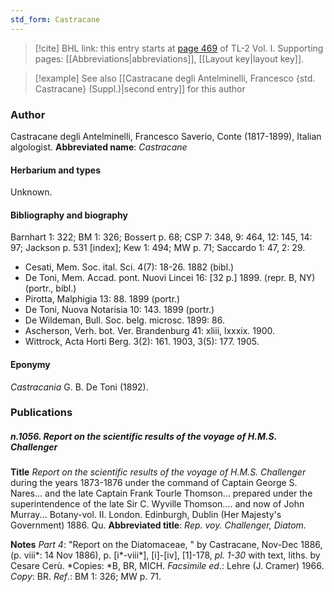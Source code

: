 ```yaml
---
std_form: Castracane
---
```


> [!cite] BHL link: this entry starts at [page 469](https://www.biodiversitylibrary.org/page/33120600) of TL-2 Vol. I.
> Supporting pages: [[Abbreviations|abbreviations]], [[Layout key|layout key]].

> [!example] See also [[Castracane degli Antelminelli, Francesco {std. Castracane} (Suppl.)|second entry]] for this author

### Author

Castracane degli Antelminelli, Francesco Saverio, Conte (1817-1899), Italian algologist. 
**Abbreviated name**: *Castracane*

#### Herbarium and types

Unknown.

#### Bibliography and biography

Barnhart 1: 322; BM 1: 326; Bossert p. 68; CSP 7: 348, 9: 464, 12: 145, 14: 97; Jackson p. 531 \[index\]; Kew 1: 494; MW p. 71; Saccardo 1: 47, 2: 29.
- Cesati, Mem. Soc. ital. Sci. 4(7): 18-26. 1882 (bibl.)
- De Toni, Mem. Accad. pont. Nuovi Lincei 16: \[32 p.\] 1899. (repr. B, NY) (portr., bibl.)
- Pirotta, Malphigia 13: 88. 1899 (portr.)
- De Toni, Nuova Notarisia 10: 143. 1899 (portr.)
- De Wildeman, Bull. Soc. belg. microsc. 1899: 86.
- Ascherson, Verh. bot. Ver. Brandenburg 41: xliii, lxxxix. 1900.
- Wittrock, Acta Horti Berg. 3(2): 161. 1903, 3(5): 177. 1905.

#### Eponymy

*Castracania* G. B. De Toni (1892).

### Publications

##### n.1056. Report on the scientific results of the voyage of H.M.S. Challenger

**Title**
*Report on the scientific results of the voyage of H.M.S. Challenger* during the years 1873-1876 under the command of Captain George S. Nares... and the late Captain Frank Tourle Thomson... prepared under the superintendence of the late Sir C. Wyville Thomson.... and now of John Murray... Botany-vol. II. London. Edinburgh, Dublin (Her Majesty's Government) 1886. Qu.
**Abbreviated title**: *Rep. voy. Challenger, Diatom.*

**Notes**
*Part 4*: "Report on the Diatomaceae, " by Castracane, Nov-Dec 1886, (p. viii\*: 14 Nov 1886), p. \[i\*-viii\*\], \[i\]-\[iv\], \[1\]-178, *pl. 1-30* with text, liths. by Cesare Cerù. *Copies: *B, BR, MICH.
*Facsimile ed*.: Lehre (J. Cramer) 1966. *Copy*: BR.
*Ref*.: BM 1: 326; MW p. 71.

